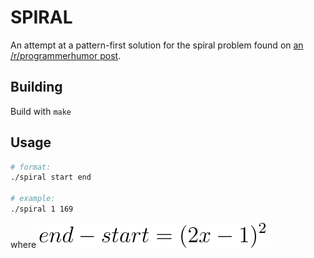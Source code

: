 # SPIRAL

An attempt at a pattern-first solution for the spiral problem found on [an /r/programmerhumor post](https://www.reddit.com/r/ProgrammerHumor/comments/h08sul/i_mean_it_does/).

## Building
Build with `make`

## Usage
```bash
# format:
./spiral start end

# example:
./spiral 1 169
```

where ![end - start = (2x - 1)^2](corner_formula.svg)
